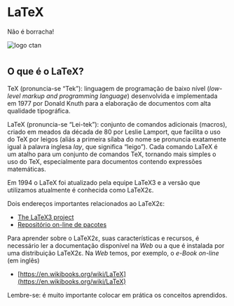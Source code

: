 # LaTeX
Não é borracha!

![logo ctan](https://www.ctan.org/lion/ctan_lion_350x350.png)

#

## O que é o LaTeX?

TeX (pronuncia-se “Tek”): linguagem de programação de baixo nível (*low-level markup
and programming language*) desenvolvida e implementada em 1977 por Donald Knuth
para a elaboração de documentos com alta qualidade tipográfica.

LaTeX (pronuncia-se “Lei-tek”): conjunto de comandos adicionais (macros), criado em
meados da década de 80 por Leslie Lamport, que facilita o uso do TeX por leigos
(aliás a primeira sílaba do nome se pronuncia exatamente igual à palavra inglesa *lay*, que
significa “leigo”). Cada comando LaTeX é um atalho para um conjunto de comandos TeX,
tornando mais simples o uso do TeX, especialmente para documentos contendo expressões
matemáticas.

Em 1994 o LaTeX foi atualizado pela equipe LaTeX3 e a versão que utilizamos
atualmente é conhecida como LaTeX2ε.

Dois endereços importantes relacionados ao LaTeX2ε:

+ [The LaTeX3 project](http://www.latex-project.org/latex3.html)
+ [Repositório on-line de pacotes](https://github.com/RafaelDexter/LaTeX/blob/master/Manuais/README.md)

Para aprender sobre o LaTeX2ε, suas características e recursos, é necessário ler
a documentação disponível na *Web* ou a que é instalada por uma distribuição LaTeX2ε.
Na *Web* temos, por exemplo, o *e-Book on-line* (em inglês) 

+ [https://en.wikibooks.org/wiki/LaTeX](https://en.wikibooks.org/wiki/LaTeX)

Lembre-se: é muito importante colocar em prática os conceitos aprendidos.
